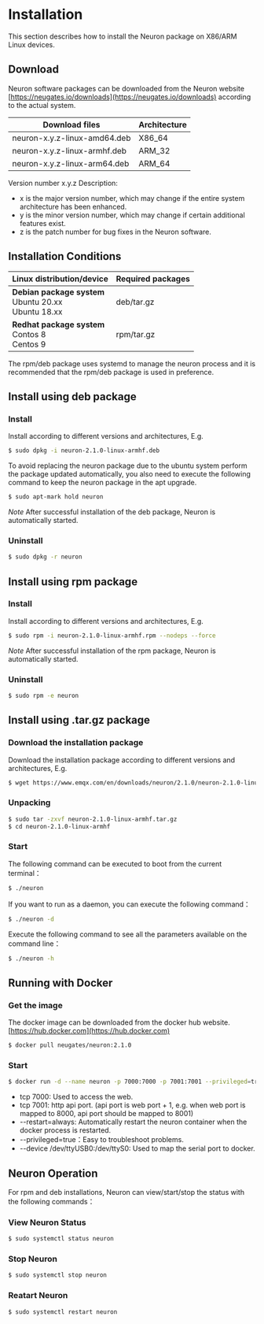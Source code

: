 # Installation

This section describes how to install the Neuron package on X86/ARM Linux devices.

## Download

Neuron software packages can be downloaded from the Neuron website [https://neugates.io/downloads](https://neugates.io/downloads) according to the actual system.

| Download files               | Architecture  |
| ---------------------------- | ------------- |
| neuron-x.y.z-linux-amd64.deb | X86_64        |
| neuron-x.y.z-linux-armhf.deb | ARM_32        |
| neuron-x.y.z-linux-arm64.deb | ARM_64        |

Version number x.y.z Description:

* x is the major version number, which may change if the entire system architecture has been enhanced.
* y is the minor version number, which may change if certain additional features exist.
* z is the patch number for bug fixes in the Neuron software.

## Installation Conditions

| Linux distribution/device                                    | Required packages  |
| ------------------------------------------------------------ | ------------------ |
| **Debian package system**</br>Ubuntu 20.xx </br>Ubuntu 18.xx | deb/tar.gz         |
| **Redhat package system**</br>Contos 8</br>Centos 9          | rpm/tar.gz         |

The rpm/deb package uses systemd to manage the neuron process and it is recommended that the rpm/deb package is used in preference.

## Install using deb package

### Install

Install according to different versions and architectures, E.g.

```bash
$ sudo dpkg -i neuron-2.1.0-linux-armhf.deb
```

To avoid replacing the neuron package due to the ubuntu system perform the package updated automatically, you also need to execute the following command to keep the neuron package in the apt upgrade.

```bash
$ sudo apt-mark hold neuron
```

*Note*  After successful installation of the deb package, Neuron is automatically started.

### Uninstall

```bash
$ sudo dpkg -r neuron
```

## Install using rpm package

### Install

Install according to different versions and architectures, E.g.

```bash
$ sudo rpm -i neuron-2.1.0-linux-armhf.rpm --nodeps --force
```

*Note* After successful installation of the rpm package, Neuron is automatically started.

### Uninstall

```bash
$ sudo rpm -e neuron
```

## Install using .tar.gz package

### Download the installation package

Download the installation package according to different versions and architectures, E.g.

```bash
$ wget https://www.emqx.com/en/downloads/neuron/2.1.0/neuron-2.1.0-linux-armhf.tar.gz
```

### Unpacking

```bash
$ sudo tar -zxvf neuron-2.1.0-linux-armhf.tar.gz
$ cd neuron-2.1.0-linux-armhf
```

### Start

The following command can be executed to boot from the current terminal：

```bash
$ ./neuron
```

If you want to run as a daemon, you can execute the following command：

```bash
$ ./neuron -d
```

Execute the following command to see all the parameters available on the command line：

```bash
$ ./neuron -h
```

## Running with Docker

### Get the image

The docker image can be downloaded from the docker hub website.[https://hub.docker.com](https://hub.docker.com)

```bash
$ docker pull neugates/neuron:2.1.0
```

### Start

```bash
$ docker run -d --name neuron -p 7000:7000 -p 7001:7001 --privileged=true --restart=always neugates/neuron:2.1.0
```

* tcp 7000: Used to access the web.
* tcp 7001: http api port. (api port is web port + 1, e.g. when web port is mapped to 8000, api port should be mapped to 8001)
* --restart=always: Automatically restart the neuron container when the docker process is restarted.
* --privileged=true：Easy to troubleshoot problems.
* --device /dev/ttyUSB0:/dev/ttyS0: Used to map the serial port to docker.

## Neuron Operation

For rpm and deb installations, Neuron can view/start/stop the status with the following commands：

### View Neuron Status

```bash
$ sudo systemctl status neuron
```

### Stop Neuron

```bash
$ sudo systemctl stop neuron
```

### Reatart Neuron

```bash
$ sudo systemctl restart neuron
```
